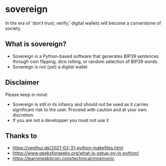 # sovereign
In the era of 'don't trust, verify,' digital wallets will become a cornerstone of society.

## What is sovereign?
* Sovereign is a Python-based software that generates BIP39 sentences through coin flipping, dice rolling, or random selection of BIP39 words.
* Sovereign is not (yet) a digital wallet

## Disclaimer
Please keep in mind:
* Sovereign is still in its infancy and should not be used as it carries significant risk to the user. Proceed with caution and at your own discretion.
* If you are not a developper you must not use it

## Thanks to 
*  https://venthur.de/2021-03-31-python-makefiles.html
*  https://www.geeksforgeeks.org/what-is-setup-py-in-python/
*  https://learnmeabitcoin.com/technical/mnemonic
